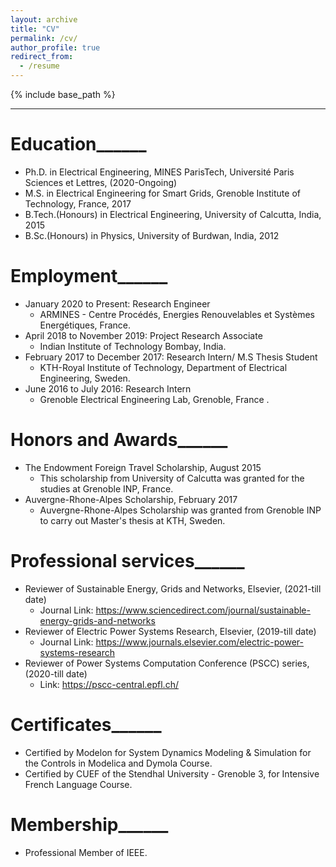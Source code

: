 ```yaml
---
layout: archive
title: "CV"
permalink: /cv/
author_profile: true
redirect_from:
  - /resume
---
```


{% include base_path %}




----

# Education______
* Ph.D. in Electrical Engineering, MINES ParisTech, Université Paris Sciences et Lettres, (2020-Ongoing)
* M.S. in Electrical Engineering for Smart Grids, Grenoble Institute of Technology, France, 2017 
* B.Tech.(Honours) in Electrical Engineering, University of Calcutta, India, 2015
* B.Sc.(Honours) in Physics, University of Burdwan, India, 2012



# Employment______
* January 2020 to Present: Research Engineer
  * ARMINES - Centre Procédés, Energies Renouvelables et Systèmes Energétiques, France. 
* April 2018 to November 2019: Project Research Associate
  * Indian Institute of Technology Bombay, India.       
* February 2017 to December 2017: Research Intern/ M.S Thesis Student  
  * KTH-Royal Institute of Technology, Department of Electrical Engineering, Sweden.
* June 2016 to July 2016: Research Intern 
  * Grenoble Electrical Engineering Lab, Grenoble, France .
  
  
# Honors and Awards______ 
* The Endowment Foreign Travel Scholarship, August 2015
  * This scholarship from University of Calcutta was granted for the studies at Grenoble INP, France.
* Auvergne-Rhone-Alpes Scholarship, February 2017
  * Auvergne-Rhone-Alpes Scholarship was granted from Grenoble INP to carry out Master's thesis at KTH, Sweden.


# Professional services______ 
* Reviewer of Sustainable Energy, Grids and Networks, Elsevier, (2021-till date)
  * Journal Link: https://www.sciencedirect.com/journal/sustainable-energy-grids-and-networks
* Reviewer of Electric Power Systems Research, Elsevier, (2019-till date)
  * Journal Link: https://www.journals.elsevier.com/electric-power-systems-research
* Reviewer of Power Systems Computation Conference (PSCC) series, (2020-till date)
  * Link: https://pscc-central.epfl.ch/
  

# Certificates______
* Certified by Modelon for System Dynamics Modeling & Simulation for the Controls in Modelica and Dymola Course. 
* Certified by CUEF of the Stendhal University - Grenoble 3, for Intensive French Language Course.


# Membership______
* Professional Member of IEEE.


